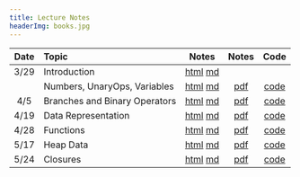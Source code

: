 ```yaml
---
title: Lecture Notes
headerImg: books.jpg
---
```


| Date       | Topic                         | Notes                  |  Notes      |  Code          |
|:----------:|:------------------------------|:----------------------:|:-----------:|:--------------:|
| 3/29       | Introduction                  | [html][lec1] [md][md1] |             |                |
|            | Numbers, UnaryOps, Variables  | [html][lec3] [md][md3] | [pdf][pdf3] | [code][cod3]   |
| 4/5        | Branches and Binary Operators | [html][lec4] [md][md4] | [pdf][pdf4] | [code][cod4]   |
| 4/19       | Data Representation           | [html][lec5] [md][md5] | [pdf][pdf5] | [code][cod5]   |
| 4/28       | Functions                     | [html][lec6] [md][md6] | [pdf][pdf6] | [code][cod6]   |
| 5/17       | Heap Data  		     | [html][lec7] [md][md7] | [pdf][pdf7] | [code][cod7]   |
| 5/24       | Closures                      | [html][lec8] [md][md8] | [pdf][pdf8] | [code][cod8]   |

<!--
|            | Crash course in Haskell       | [html][lec2] [md][md2] |             | [code][cod2]   |
| 4/6        | Branches and Binary Operators | [html][lec4] [md][md4] | [pdf][pdf4a] | [code][cod4]   |
| 4/8        | "" | "" | [pdf][pdf4b] | "" |
| 4/13       | "" | "" | [pdf][pdf4c] | "" |
| 4/22       | "" | "" | [pdf][pdf5b]  | ""   |
| 4/27       | Functions                     | [html][lec6] [md][md6] | [pdf][pdf6]  | [code][cod6]   |
| 5/18       | ""         | ""                     | ""  | ""             |
| 5/20       | Closures   | [html][lec8] [md][md7] | [pdf][pdf8]   | [code][cod8]   |
| 5/25       | "" | "" | [pdf][pdf8b]   | "" |
| 5/27       | "" | "" | [pdf][pdf8c]   | "" |
| 6/1       | Garbage Collection            | [html][lec9] [md][md9] | [pdf][pdf9] | [code][cod9]   |

-->

[lec1]: lectures/01-introduction.html
[md1]: http://github.com/ucsd-cse131/sp21/blob/main/lectures/01-introduction.md

[lec2]: lectures/02-haskell.html
[md2]: http://github.com/ucsd-cse131/sp21/blob/main/lectures/02-haskell.md
[cod2]: static/hs/CrashCourse.hs

[lec3]: lectures/03-adder.html
[md3]: http://github.com/ucsd-cse131/sp21/blob/main/lectures/03-adder.md
[cod3]: https://github.com/ucsd-cse131/01-adder
[pdf3]: static/img/03-adder.pdf

[lec4]: lectures/04-boa.html
[md4]:  http://github.com/ucsd-cse131/sp21/blob/main/lectures/04-boa.md
[cod4]: https://github.com/ucsd-cse131/02-boa
[pdf4]: static/img/04-boa.pdf

[lec5]: lectures/05-cobra.html
[md5]:  http://github.com/ucsd-cse131/sp21/blob/main/lectures/05-cobra.md
[cod5]: https://github.com/ucsd-cse131/03-cobra
[pdf5]: static/img/05-cobra.pdf

[lec6]: lectures/06-diamond.html
[md6]:  http://github.com/ucsd-progsys/131-web/blob/master/lectures/06-diamond.md
[cod6]: https://github.com/ucsd-cse131/04-diamondback
[pdf6]: static/img/06-diamond.pdf

[lec7]: lectures/07-egg-eater.html
[md7]: http://github.com/ucsd-progsys/131-web/blob/master/lectures/07-egg-eater.md
[cod7]: https://github.com/ucsd-cse131/05-egg-eater
[pdf7]: static/img/07-egg.pdf

[lec8]: lectures/08-fer-de-lance.html
[md8]: http://github.com/ucsd-progsys/131-web/blob/master/lectures/08-fer-de-lance.md
[cod8]: https://github.com/ucsd-cse131/06-fer-de-lance
[pdf8]: static/img/08-fdl-A.pdf
[pdf8b]: static/img/08-fdl-B.pdf
[pdf8c]: static/img/08-fdl-C.pdf

[lec9]: lectures/09-garter-gc.html
[md9]: http://github.com/ucsd-progsys/131-web/blob/master/lectures/09-garter-gc.md
[cod9]: https://github.com/ucsd-cse131/07-garter
[pdf9]: static/img/09-garter.pdf
